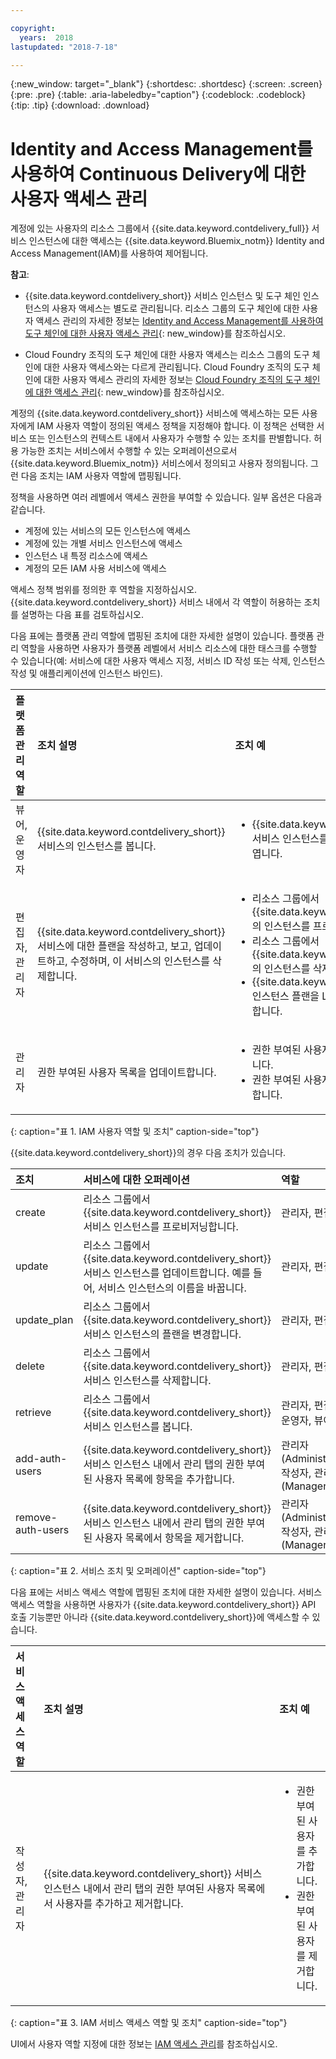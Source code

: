 ```yaml
---

copyright:
  years:  2018
lastupdated: "2018-7-18"

---
```


{:new_window: target="_blank"}
{:shortdesc: .shortdesc}
{:screen: .screen}
{:pre: .pre}
{:table: .aria-labeledby="caption"}
{:codeblock: .codeblock}
{:tip: .tip}
{:download: .download}


# Identity and Access Management를 사용하여 Continuous Delivery에 대한 사용자 액세스 관리

계정에 있는 사용자의 리소스 그룹에서 {{site.data.keyword.contdelivery_full}} 서비스 인스턴스에 대한 액세스는 {{site.data.keyword.Bluemix_notm}} Identity and Access Management(IAM)를 사용하여 제어됩니다. 

**참고**: 

* {{site.data.keyword.contdelivery_short}} 서비스 인스턴스 및 도구 체인 인스턴스의 사용자 액세스는 별도로 관리됩니다. 리소스 그룹의 도구 체인에 대한 사용자 액세스 관리의 자세한 정보는 [Identity and Access Management를 사용하여 도구 체인에 대한 사용자 액세스 관리](/docs/services/ContinuousDelivery/toolchains_iam_security.html){: new_window}를 참조하십시오.

* Cloud Foundry 조직의 도구 체인에 대한 사용자 액세스는 리소스 그룹의 도구 체인에 대한 사용자 액세스와는 다르게 관리됩니다. Cloud Foundry 조직의 도구 체인에 대한 사용자 액세스 관리의 자세한 정보는 [Cloud Foundry 조직의 도구 체인에 대한 액세스 관리](/docs/services/ContinuousDelivery/toolchains_using.html#managing_access_orgs){: new_window}를 참조하십시오.

계정의 {{site.data.keyword.contdelivery_short}} 서비스에 액세스하는 모든 사용자에게 IAM 사용자 역할이 정의된 액세스 정책을 지정해야 합니다. 이 정책은 선택한 서비스 또는 인스턴스의 컨텍스트 내에서 사용자가 수행할 수 있는 조치를 판별합니다. 허용 가능한 조치는 서비스에서 수행할 수 있는 오퍼레이션으로서 {{site.data.keyword.Bluemix_notm}} 서비스에서 정의되고 사용자 정의됩니다. 그런 다음 조치는 IAM 사용자 역할에 맵핑됩니다.

정책을 사용하면 여러 레벨에서 액세스 권한을 부여할 수 있습니다. 일부 옵션은 다음과 같습니다. 

* 계정에 있는 서비스의 모든 인스턴스에 액세스
* 계정에 있는 개별 서비스 인스턴스에 액세스
* 인스턴스 내 특정 리소스에 액세스
* 계정의 모든 IAM 사용 서비스에 액세스

액세스 정책 범위를 정의한 후 역할을 지정하십시오. {{site.data.keyword.contdelivery_short}} 서비스 내에서 각 역할이 허용하는 조치를 설명하는 다음 표를 검토하십시오.

다음 표에는 플랫폼 관리 역할에 맵핑된 조치에 대한 자세한 설명이 있습니다. 플랫폼 관리 역할을 사용하면 사용자가 플랫폼 레벨에서 서비스 리소스에 대한 태스크를 수행할 수 있습니다(예: 서비스에 대한 사용자 액세스 지정, 서비스 ID 작성 또는 삭제, 인스턴스 작성 및 애플리케이션에 인스턴스 바인드).

| 플랫폼 관리 역할 | 조치 설명 | 조치 예|
|:-----------------|:-----------------|:-----------------|
| 뷰어, 운영자 | {{site.data.keyword.contdelivery_short}} 서비스의 인스턴스를 봅니다. | <ul><li>{{site.data.keyword.contdelivery_short}} 서비스 인스턴스를 클릭하여 해당 대시보드를 엽니다.</li>|</ul>
| 편집자, 관리자 | {{site.data.keyword.contdelivery_short}} 서비스에 대한 플랜을 작성하고, 보고, 업데이트하고, 수정하며, 이 서비스의 인스턴스를 삭제합니다. |<ul><li>리소스 그룹에서 {{site.data.keyword.contdelivery_short}}의 인스턴스를 프로비저닝합니다.</li><li>리소스 그룹에서 {{site.data.keyword.contdelivery_short}}의 인스턴스를 삭제합니다.</li><li>{{site.data.keyword.contdelivery_short}} 인스턴스 플랜을 Lite에서 프로페셔널로 변경합니다.</li></ul> |
| 관리자 | 권한 부여된 사용자 목록을 업데이트합니다.| <ul><li>권한 부여된 사용자 목록에 사용자를 추가합니다.</li><li>권한 부여된 사용자 목록에서 사용자를 제거합니다.</li></ul> |
{: caption="표 1. IAM 사용자 역할 및 조치" caption-side="top"}

 {{site.data.keyword.contdelivery_short}}의 경우 다음 조치가 있습니다.

| 조치 | 서비스에 대한 오퍼레이션 | 역할
|:-----------------|:-----------------|:--------------|
| create | 리소스 그룹에서 {{site.data.keyword.contdelivery_short}} 서비스 인스턴스를 프로비저닝합니다. | 관리자, 편집자 |
| update | 리소스 그룹에서 {{site.data.keyword.contdelivery_short}} 서비스 인스턴스를 업데이트합니다. 예를 들어, 서비스 인스턴스의 이름을 바꿉니다. | 관리자, 편집자 |
| update_plan | 리소스 그룹에서 {{site.data.keyword.contdelivery_short}} 서비스 인스턴스의 플랜을 변경합니다. | 관리자, 편집자 |
| delete | 리소스 그룹에서 {{site.data.keyword.contdelivery_short}} 서비스 인스턴스를 삭제합니다. | 관리자, 편집자 |
| retrieve | 리소스 그룹에서 {{site.data.keyword.contdelivery_short}} 서비스 인스턴스를 봅니다. | 관리자, 편집자, 운영자, 뷰어 |
| add-auth-users | {{site.data.keyword.contdelivery_short}} 서비스 인스턴스 내에서 관리 탭의 권한 부여된 사용자 목록에 항목을 추가합니다. | 관리자(Administrator), 작성자, 관리자(Manager) |
| remove-auth-users | {{site.data.keyword.contdelivery_short}} 서비스 인스턴스 내에서 관리 탭의 권한 부여된 사용자 목록에서 항목을 제거합니다. | 관리자(Administrator), 작성자, 관리자(Manager) |
{: caption="표 2. 서비스 조치 및 오퍼레이션" caption-side="top"}

다음 표에는 서비스 액세스 역할에 맵핑된 조치에 대한 자세한 설명이 있습니다. 서비스 액세스 역할을 사용하면 사용자가 {{site.data.keyword.contdelivery_short}} API 호출 기능뿐만 아니라 {{site.data.keyword.contdelivery_short}}에 액세스할 수 있습니다.

| 서비스 액세스 역할 | 조치 설명 | 조치 예|
|:-----------------|:-----------------|:-----------------|
| 작성자, 관리자 | {{site.data.keyword.contdelivery_short}} 서비스 인스턴스 내에서 관리 탭의 권한 부여된 사용자 목록에서 사용자를 추가하고 제거합니다. | <ul><li>권한 부여된 사용자를 추가합니다.</li><li>권한 부여된 사용자를 제거합니다.</li></ul>|
{: caption="표 3. IAM 서비스 액세스 역할 및 조치" caption-side="top"}

UI에서 사용자 역할 지정에 대한 정보는 [IAM 액세스 관리](/docs/iam/mngiam.html#iammanidaccser)를 참조하십시오.

<!--This link is not live in production yet. Use https://console.bluemix.net/docs/iam/iamusermanage.html#iamusermanage until the link above is available in production.-->
